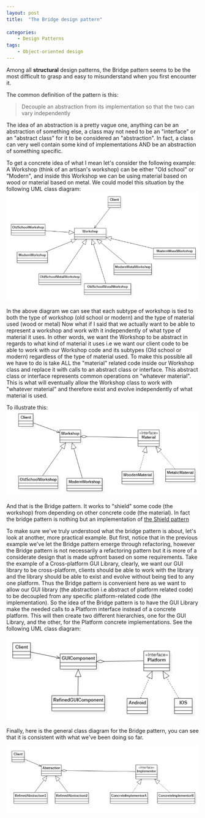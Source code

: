 ```yaml
---
layout: post
title:  "The Bridge design pattern"

categories: 
    - Design Patterns
tags:
    - Object-oriented design
---
```


Among all **structural** design patterns, the Bridge pattern seems to be the most difficult to grasp and easy to misunderstand when you first encounter it.

The common definition of the pattern is this:
>Decouple an abstraction from its implementation so that the two can vary independently

The idea of an abstraction is a pretty vague one, anything can be an abstraction of something else, a class may not need to be an "interface" or an "abstract class" for it to be considered an "abstraction". In fact, a class can very well contain some kind of implementations AND be an abstraction of something specific.

To get a concrete idea of what I mean let's consider the following example:
A Workshop (think of an artisan's workshop) can be either "Old school" or "Modern", and inside this Workshop we can be using material based on wood or material based on metal.
We could model this situation by the following UML class diagram:
![Inheritance diagram](/images/blog/design-patterns-bridge/design_patterns_bridge_diagram_1.png)

In the above diagram we can see that each subtype of workshop is tied to both the type of workshop (old school or modern) and the type of material used (wood or metal)
Now what if I said that we actually want to be able to represent a workshop and work with it independently of what type of material it uses. In other words, we want the Workshop to be abstract in regards to what kind of material it uses i.e we want our client code to be able to work with our Workshop code and its subtypes (Old school or modern) regardless of the type of material used. To make this possible all we have to do is take ALL the "material" related code inside our Workshop class and replace it with calls to an abstract class or interface. This abstract class or interface represents common operations on "whatever material". This is what will eventually allow the Workshop class to work with "whatever material" and therefore exist and evolve independently of what material is used.

To illustrate this:
![Refactoring to the Bridge pattern diagram](/images/blog/design-patterns-bridge/design_patterns_bridge_diagram_2.png)

And that is the Bridge pattern. It works to "shield" some code (the workshop) from depending on other concrete code (the material). In fact the bridge pattern is nothing but an implementation of [the Shield pattern](https://wiki.c2.com/?ShieldPattern)

To make sure we've truly understood what the bridge pattern is about, let's look at another, more practical example. But first, notice that in the previous example we've let the Bridge pattern emerge through refactoring, however the Bridge pattern is not necessarily a refactoring pattern but it is more of a considerate design that is made upfront based on some requirements.
Take the example of a Cross-platform GUI Library, clearly, we want our GUI library to be cross-platform, clients should be able to work with the library  and the library should be able to exist and evolve without being tied to any one platform. Thus the Bridge pattern is convenient here as we want to allow our GUI library (the abstraction i.e abstract of platform related code) to be decoupled from any specific platform-related code (the implementation). 
So the idea of the Bridge pattern is to have the GUI Library make the needed calls to a Platform interface instead of a concrete platform. This will then create two different hierarchies, one for the GUI Library, and the other, for the Platform concrete implementations. See the following UML class diagram:

![the Bridge pattern example 2](/images/blog/design-patterns-bridge/design_patterns_bridge_diagram_3.png)

Finally, here is the general class diagram for the Bridge pattern, you can see that it is consistent with what we've been doing so far.

![the Bridge pattern diagram](/images/blog/design-patterns-bridge/design_patterns_bridge_diagram_4.png)